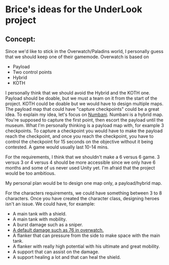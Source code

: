# Brice's ideas for the UnderLook project
## Concept:

Since we'd like to stick in the Overwatch/Paladins world, I personally guess that we should keep one of their gamemode.
Overwatch is based on
+ Payload
+ Two control points
+ Hybrid
+ KOTH

I personally think that we should avoid the Hybrid and the KOTH one. Payload should be doable, but we must a team on it from the start of the project.
KOTH could be doable but we would have to design multiple maps. The payload map that could have "capture checkpoints" could be a great idea.
To explain my idea, let's focus on [Numbani](https://overwatch.gamepedia.com/Numbani). 
Numbani is a hybrid map. You're supposed to capture the first point, then escort the payload until the museum. 
What I'm personally thinking is a payload map with, for example 3 checkpoints.
To capture a checkpoint you would have to make the payload reach the checkpoint, and once you reach the checkpoint, you have to control the checkpoint for 15 seconds on the objective without it being contested.
A game would usually last 10-14 mins.

For the requirements, I think that we shouldn't make a 6 versus 6 game.
3 versus 3 or 4 versus 4 should be more accessible since we only have 6 months and some of us never used Unity yet.
I'm afraid that the project would be too ambitious. 

My personal plan would be to design one map only, a payload/hybrid map.  

For the characters requirements, we could have something between 3 to 8 characters. Once you have created the character class, designing heroes isn't an issue.
We could have, for example:

+ A main tank with a shield. 
+ A main tank with mobility.
+ A burst damage such as a sniper.
+ [A default damage such as 76 in overwatch.](https://overwatch.gamepedia.com/Soldier:_76)
+ A flanker that can pressure from the side to make space with the main tank.
+ A flanker with really high potential with his ultimate and great mobility.
+ A support that can assist on the damage.
+ A support healing a lot and that can heal the shield.